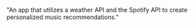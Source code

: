 "An app that utilizes a weather API and the Spotify API to create personalized music recommendations."
